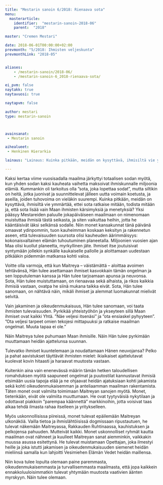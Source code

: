 ```yaml
---
title: "Mestarin sanoin 6/2018: Rienaava sota"
menu:
  masterarticle:
    identifier:  "mestarin-sanoin-2018-06"
    parent:  "2018"

master: "Cremen Mestari"

date: 2018-06-01T00:00:00+02:00
prevmonth: "5/2018: Ihmisten veljeskunta"
prevmonthLink: "2018-05"


aliases:
    - /mestarin-sanoin/2018-06/
    - /mestarin-sanoin-6_2018-rienaava-sota/

ei_pvm: false
naytakk: true
naytavuosi: true

naytapvm: false

author: mestari
type: mestarin-sanoin



avainsanat:
 - Mestarin sanoin

aihealueet:
 - Henkinen Hierarkia

lainaus: "Lainaus: Kuinka pitkään, meidän on kysyttävä, ihmisiltä vie ymmärtää, ettei sota ratkaise mitään, todista mitään ja, että sota lisää vain Maan ihmisten kärsimyksiä ja menetyksiä? Yksi pääsyy Mestareiden paluulle jokapäiväiseen maailmaan on nimenomaan muistuttaa ihmisiä tästä seikasta, ja siten vaikuttaa heihin, jotta he kääntäisivät iäksi selkänsä sodalle."

---
```

<p>Kaksi kertaa viime vuosisadalla maailma järkyttyi totaalisen sodan myötä, kun yhden sodan kaksi kauheata vaihetta maksoivat ihmiskunnalle miljoonia elämiä. Kummankin oli tarkoitus olla &#8221;sota, joka lopettaa sodat&#8221;, mutta siltikin on heitä, jotka juonivat ja suunnittelevat jälleen uutta voimain koetusta, ja aseilla, joiden tuhovoima on vieläkin suurempi. Kuinka pitkään, meidän on kysyttävä, ihmisiltä vie ymmärtää, ettei sota ratkaise mitään, todista mitään ja, että sota lisää vain Maan ihmisten kärsimyksiä ja menetyksiä? Yksi pääsyy Mestareiden paluulle jokapäiväiseen maailmaan on nimenomaan muistuttaa ihmisiä tästä seikasta, ja siten vaikuttaa heihin, jotta he kääntäisivät iäksi selkänsä sodalle. Niin monet kansakunnat tänä päivänä omaavat ydinpommin, tuon kauheimman koskaan keksityn ja rakennetun aseen, että tulevaisuuden suursota olisi kauheuden äärimmäisyys: kokonaisvaltainen elämän tuhoutuminen planeetalla. Miljoonien vuosien ajan Maa olisi kuollut planeetta, myrkyllinen jäte. Ihmiset itse joutuisivat syntymään jollekin synkälle kaukaiselle pallolle ja aloittamaan uudestaan pitkääkin pidemmän matkansa kohti valoa.</p>
<p>Voitte olla varmoja, että kun Maitreya – väistämättä – aloittaa avoimen tehtävänsä, Hän tulee asettamaan ihmiset kasvokkain tämän ongelman ja sen lopputuleman kanssa ja Hän tulee tarjoamaan apunsa ja neuvonsa. Sota, Hän tulee muistuttamaan, on rienaavaa sekä alhaista, ja rikos kaikkia ihmisiä vastaan, ovatpa he siinä mukana taikka eivät. Sota, Hän tulee sanomaan, on nähtävä näin, mikäli ihmiset ja alemmat luomakunnat mielivät selvitä.</p>
<p>Vain jakaminen ja oikeudenmukaisuus, Hän tulee sanomaan, voi taata ihmisten tulevaisuuden. Pyrkikää yhteistyöhön ja ykseyteen sillä Maan ihmiset ovat kaikki Yhtä. &#8221;Näe veljesi itsenäsi&#8221; ja &#8221;ota ensiaskel pyhyyteen&#8221;. &#8221;Ota veljesi tarpeet omien tekojesi mittapuuksi ja ratkaise maailman ongelmat. Muuta tapaa ei ole.&#8221;</p>
<p>Näin Maitreya tulee puhumaan Maan ihmisille. Näin Hän tulee pyrkimään muuttamaan heidän ajattelunsa suunnan.</p>
<p>Tulevatko ihmiset kuuntelemaan ja noudattamaan Hänen neuvojansa? Pelko ja pahat aavistukset täyttävät ihmisten mielet: ikiaikaiset ajattelutavat kuolevat kovin hitaasti ja haraavat muutosta vastaan.</p>
<p>Kuitenkin aina vain enenevässä määrin tämän hetken taloudellisen romahduksen myötä saapuneet ongelmat ja puutostilat kannustavat ihmisiä etsimään uusia tapoja elää ja ne ohjaavat heidän ajatuksiaan kohti jakamista sekä kohti oikeudenmukaisemman ja anteliaamman maailman rakentamista. Täten monet ovat valmiita toimimaan Maitreyan sanojen myötä. Monet, tietenkään, eivät ole valmiita muuttumaan. He ovat tyytyväisiä nykytilaan ja odottavat piakkoin &#8221;parempaa käännettä&#8221; markkinoihin, jotta voisivat taas alkaa tehdä ilmasta rahaa itselleen ja yritykselleen.</p>
<p>Myös uskonnollisissa piireissä, monet tulevat epäilemään Maitreyan ulkonäköä. Vailla tietoa ja ihmislähtöisissä dogmissaan ripustautuen, he tulevat näkemään Maitreyassa, Rakkauden Ruhtinaassa, kauhistuksen ja pelkojensa pahuuden. Mutteivät kaikki. Monet uskonnolliset ryhmät kautta maailman ovat nähneet ja kuulleet Maitreyan sanat aiemminkin, vaikkakin muussa asussa esitettynä. He tulevat muistamaan Opettajan, joka ilmestyi heille ja joka istutti jakamisen ja oikeudenmukaisuuden siemenet heidän mieliinsä samalla kun lahjoitti Vesimiehen Elämän Vedet heidän maillensa.</p>
<p>Niin kova tulee lopulta olemaan paine paremmasta, oikeudenmukaisemmasta ja turvallisemmasta maailmasta, että jopa kaikkein ennakkoluuloisimmatkin tulevat yhtymään muutosta vaativien äänten myrskyyn. Näin tulee olemaan.</p>







